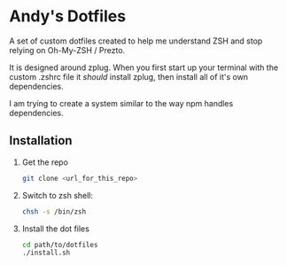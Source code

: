 # Andy's Dotfiles

A set of custom dotfiles created to help me understand ZSH and stop relying on Oh-My-ZSH / Prezto.

It is designed around zplug. When you first start up your terminal with the custom .zshrc file it *should* install zplug, then install all of it's own dependencies.

I am trying to create a system similar to the way npm handles dependencies.

## Installation

<ol>
<li>Get the repo

```sh
git clone <url_for_this_repo>
```
</li>

<li>Switch to zsh shell:

```sh
chsh -s /bin/zsh
```
</li>

<li>Install the dot files

```sh
cd path/to/dotfiles
./install.sh
```
</li>
</ol>
